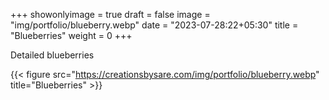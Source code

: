 +++
showonlyimage = true
draft = false
image = "img/portfolio/blueberry.webp"
date = "2023-07-28:22+05:30"
title = "Blueberries"
weight = 0
+++

Detailed blueberries

<!--more-->
{{< figure src="https://creationsbysare.com/img/portfolio/blueberry.webp" title="Blueberries" >}}
